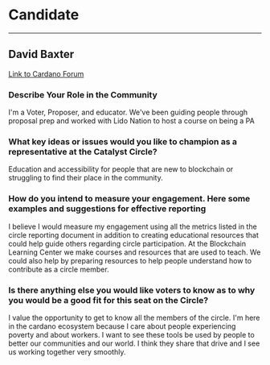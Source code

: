 # Candidate #
***
## David Baxter ##

[Link to Cardano Forum](https://forum.cardano.org/t/david-baxter-platform-statement/109195)

### Describe Your Role in the Community ###

I'm a Voter, Proposer, and educator. We've been guiding people through proposal prep and worked with Lido Nation to host a course on being a PA

### What key ideas or issues would you like to champion as a representative at the Catalyst Circle? ###

Education and accessibility for people that are new to blockchain or struggling to find their place in the community.

### How do you intend to measure your engagement. Here some examples and suggestions for effective reporting ###

I believe I would measure my engagement using all the metrics listed in the circle reporting document in addition to creating educational resources that could help guide others regarding circle participation. At the Blockchain Learning Center we make courses and resources that are used to teach. We could also help by preparing resources to help people understand how to contribute as a circle member.

### Is there anything else you would like voters to know as to why you would be a good fit for this seat on the Circle? ###

I value the opportunity to get to know all the members of the circle. I'm here in the cardano ecosystem because I care about people experiencing poverty and about workers. I want to see these tools be used by people to better our communities and our world. I think they share that drive and I see us working together very smoothly.